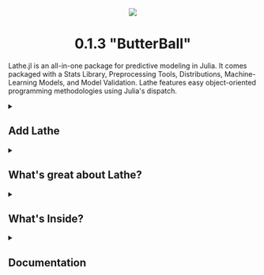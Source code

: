 <div align="center"><img src="https://github.com/emmettgb/Lathe.jl/blob/Unstable/lathelogo.png" />
  <h1>0.1.3 "ButterBall"</h1>
</div>
<div align="left">
  <p> Lathe.jl is an all-in-one package for predictive modeling in Julia. It comes packaged with a Stats Library, Preprocessing Tools, Distributions, Machine-Learning Models, and Model Validation. Lathe features easy object-oriented programming methodologies using Julia's dispatch.</p>
        </div>


<details class="details-overlay">
  <summary class="btn"><h2>Add Lathe</h2></summary>
<div>

**(press ] in the Julia REPL to go to Pkg REPL)**
 #### LTS (Long-term support, reccommended):
 ```julia
 (v1.3) pkg> add Lathe#Butterball
 ```
 #### Latest (Get the latest stable developments):
 ```julia
 (v1.3) pkg> add Lathe
 ```
 #### Unstable (Get the latest undocumented and unstable developments):
 ```julia
 (v1.3) pkg> add Lathe#Unstable
 ```
 
</div>
</details>


<details class="details-overlay">
  <summary class="btn"><h2>What's great about Lathe?</h2></summary>
<div>

#### Easy To Use
Lathe brings an entirely different methodology to the Julia language. Types are created to adhere to the object-oriented programming paradigm, and syntax is akin to that of Pythonic machine-learning packages, like SkLearn.
#### Fully Featured
Lathe includes many of the tools commonly used by machine-learning engineers and scientists out of the box, rather than relying on more dependencies to do so.
#### Deployable
Lathe models can be easily serialized and deployed onto production servers using **Genie.jl**, or a similar high-performance web-server. Lathe also has support for pipelines, meaning most pre-processing operations can be automated and performed with one easy call.
#### Fast
Lathe uses a faster methodology than most other Julia packages for machine-learning. Furthermore, the package also takes advantage of the natural ability of the language to be fast. As a result, Lathe is also faster than most similar packages for other high-level statistical programming languages.
#### Julian
Lathe is written in 100-percent pure Julia. As a result, the package often takes advantage of very Julian methods of dealing with problems, such as dispatch, macros, and syntactical expressions.

</div>
</details>

<details class="details-overlay">
  <summary class="btn"><h2>What's Inside?</h2></summary>
<div>

### Stats
- Distributions
- Statistical tests
- Bayesian tests
- Model validation
- Sampling
- General Statistics

### Preprocess
- Scalers
- Encoders
- Splitters
### Models
- Pipelines
- Powerlog
- Logistic Regression
- Kmeans Clustering
- Random Forest Classifier
- Decision Tree Classifier
- Pipelines
- Linear Regression
- Linear Least square

</div>
</details>




<details class="details-overlay">
  <summary class="btn"><h2>Documentation</h2></summary>
<div>
  
 # [Documentation on JuliaHub](https://juliahub.com/docs/Lathe/6rMNJ/0.1.2/)
</div>
</details>

